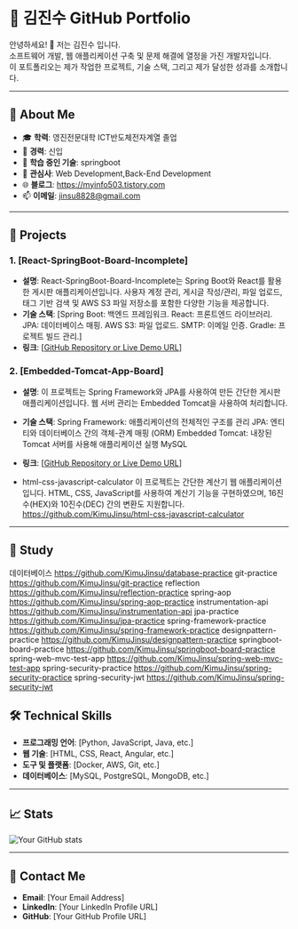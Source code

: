 # 📌 김진수 GitHub Portfolio

안녕하세요! 👋 저는 김진수 입니다.  
소프트웨어 개발, 웹 애플리케이션 구축 및 문제 해결에 열정을 가진 개발자입니다.  
이 포트폴리오는 제가 작업한 프로젝트, 기술 스택, 그리고 제가 달성한 성과를 소개합니다.

---

## 🌟 About Me

- 🎓 **학력**: 영진전문대학 ICT반도체전자계열 졸업
- 💼 **경력**: 신입
- 🌱 **학습 중인 기술**: springboot
- 💬 **관심사**: Web Development,Back-End Development
- 🌐 **블로그**: https://myinfo503.tistory.com
- 📫 **이메일**: jinsu8828@gmail.com

---

## 💼 Projects

### 1. [React-SpringBoot-Board-Incomplete]
- **설명**: React-SpringBoot-Board-Incomplete는 Spring Boot와 React를 활용한 게시판 애플리케이션입니다.
사용자 계정 관리, 게시글 작성/관리, 파일 업로드, 태그 기반 검색 및 AWS S3 파일 저장소를 포함한 다양한 기능을 제공합니다.
- **기술 스택**: [Spring Boot: 백엔드 프레임워크.
React: 프론트엔드 라이브러리.
JPA: 데이터베이스 매핑.
AWS S3: 파일 업로드.
SMTP: 이메일 인증.
Gradle: 프로젝트 빌드 관리.]
- **링크**: [[GitHub Repository or Live Demo URL](https://github.com/KimuJinsu/react-springboot-board-incomplete)]

### 2. [Embedded-Tomcat-App-Board]
- **설명**: 이 프로젝트는 Spring Framework와 JPA를 사용하여 만든 간단한 게시판 애플리케이션입니다. 웹 서버 관리는 Embedded Tomcat을 사용하여 처리합니다.
- **기술 스택**: Spring Framework: 애플리케이션의 전체적인 구조를 관리
JPA: 엔티티와 데이터베이스 간의 객체-관계 매핑 (ORM)
Embedded Tomcat: 내장된 Tomcat 서버를 사용해 애플리케이션 실행
MySQL
- **링크**: [[GitHub Repository or Live Demo URL](https://github.com/KimuJinsu/embedded-tomcat-board-app)]

- html-css-javascript-calculator
이 프로젝트는 간단한 계산기 웹 애플리케이션입니다. HTML, CSS, JavaScript를 사용하여 계산기 기능을 구현하였으며, 16진수(HEX)와 10진수(DEC) 간의 변환도 지원합니다.
https://github.com/KimuJinsu/html-css-javascript-calculator

---

## 💼 Study
데이터베이스 https://github.com/KimuJinsu/database-practice
git-practice https://github.com/KimuJinsu/git-practice
reflection https://github.com/KimuJinsu/reflection-practice
spring-aop https://github.com/KimuJinsu/spring-aop-practice
instrumentation-api https://github.com/KimuJinsu/instrumentation-api
jpa-practice https://github.com/KimuJinsu/jpa-practice
spring-framework-practice https://github.com/KimuJinsu/spring-framework-practice
designpattern-practice https://github.com/KimuJinsu/designpattern-practice
springboot-board-practice https://github.com/KimuJinsu/springboot-board-practice
spring-web-mvc-test-app https://github.com/KimuJinsu/spring-web-mvc-test-app
spring-security-practice https://github.com/KimuJinsu/spring-security-practice
spring-security-jwt https://github.com/KimuJinsu/spring-security-jwt




## 🛠️ Technical Skills

- **프로그래밍 언어**: [Python, JavaScript, Java, etc.]
- **웹 기술**: [HTML, CSS, React, Angular, etc.]
- **도구 및 플랫폼**: [Docker, AWS, Git, etc.]
- **데이터베이스**: [MySQL, PostgreSQL, MongoDB, etc.]

---

## 📈 Stats

![Your GitHub stats](https://github-readme-stats.vercel.app/api?username=YourGitHubUsername&show_icons=true&theme=radical)

---

## 📧 Contact Me

- **Email**: [Your Email Address]
- **LinkedIn**: [Your LinkedIn Profile URL]
- **GitHub**: [Your GitHub Profile URL]
